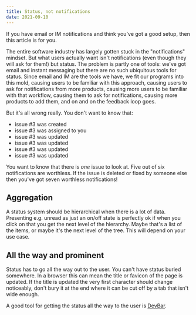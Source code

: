 ```yaml
---
title: Status, not notifications 
date: 2021-09-10
---
```


If you have email or IM notifications and think you've got a good setup, then this article is for you.

The entire software industry has largely gotten stuck in the "notifications" mindset. But what users actually want isn't notifications (even though they will ask for them!) but status. The problem is partly one of tools: we've got email and instant messaging but there are no such ubiquitous tools for status. Since email and IM are the tools we have, we fit our programs into this mold, causing users to be familiar with this approach, causing users to ask for notifications from more products, causing more users to be familiar with that workflow, causing them to ask for notifications, causing more products to add them, and on and on the feedback loop goes. 

But it's all wrong really. You don't want to know that:

- issue #3 was created
- issue #3 was assigned to you
- issue #3 was updated
- issue #3 was updated
- issue #3 was updated
- issue #3 was updated

You want to know that there is *one* issue to look at. Five out of six notifications are worthless. If the issue is deleted or fixed by someone else then you've got seven worthless notifications! 

## Aggregation

A status system should be hierarchical when there is a lot of data. Presenting e.g. unread as just an on/off state is perfectly ok if when you click on that you get the next level of the hierarchy. Maybe that's a list of the items, or maybe it's the next level of the tree. This will depend on your use case. 

## All the way and prominent

Status has to go all the way out to the user. You can't have status buried somewhere. In a browser this can mean the title or favicon of the page is updated. If the title is updated the very first character should change noticeably, don't bury it at the end where it can be cut off by a tab that isn't wide enough. 

A good tool for getting the status all the way to the user is [DevBar](https://github.com/boxed/devbar).
